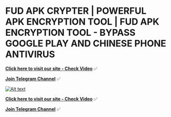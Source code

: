 # FUD APK CRYPTER | POWERFUL APK ENCRYPTION TOOL | FUD APK ENCRYPTION TOOL - BYPASS GOOGLE PLAY AND CHINESE PHONE ANTIVIRUS

**[Click here to visit our site - Check Video](https://venom.software/product/fud-apk-crypter/)** ✅ 

**[Join Telegram Channel](https://t.me/+HzAaarZkrPZhYzY0)** ✅ 


[![Alt text](https://venom.software/wp-content/uploads/2023/02/apkscan.png)](https://venom.software/product/fud-apk-crypter/)



**[Click here to visit our site - Check Video](https://venom.software/product/fud-apk-crypter/)** ✅ 

**[Join Telegram Channel](https://t.me/+HzAaarZkrPZhYzY0)** ✅ 
